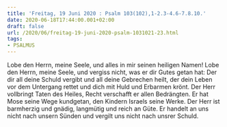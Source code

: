 ```yaml
---
title: 'Freitag, 19 Juni 2020 : Psalm 103(102),1-2.3-4.6-7.8.10.'
date: 2020-06-18T17:44:00.001+02:00
draft: false
url: /2020/06/freitag-19-juni-2020-psalm-1031021-23.html
tags: 
- PSALMUS
---
```


Lobe den Herrn, meine Seele, und alles in mir seinen heiligen Namen! Lobe den Herrn, meine Seele, und vergiss nicht, was er dir Gutes getan hat: Der dir all deine Schuld vergibt und all deine Gebrechen heilt, der dein Leben vor dem Untergang rettet und dich mit Huld und Erbarmen krönt. Der Herr vollbringt Taten des Heiles, Recht verschafft er allen Bedrängten. Er hat Mose seine Wege kundgetan, den Kindern Israels seine Werke. Der Herr ist barmherzig und gnädig, langmütig und reich an Güte. Er handelt an uns nicht nach unsern Sünden und vergilt uns nicht nach unsrer Schuld.